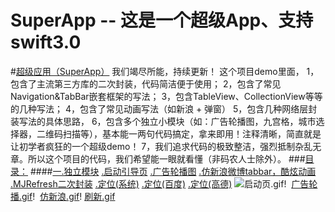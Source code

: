 # SuperApp -- 这是一个超级App、支持swift3.0
#[超级应用（SuperApp）](https://github.com/Friends-Home/SuperApp) 我们竭尽所能，持续更新！
这个项目demo里面，
1，包含了主流第三方库的二次封装，代码简洁便于使用；
2，包含了常见Navigation&TabBar嵌套框架的写法；
3，包含TableView、CollectionView等等的几种写法；
4，包含了常见动画写法（如新浪 + 弹窗）
5，包含几种网络层封装写法的具体思路，
6，包含多个独立小模块（如：广告轮播图，九宫格，城市选择器，二维码扫描等），基本能一两句代码搞定，拿来即用！注释清晰，简直就是让初学者疯狂的一个超级demo！
7，我们追求代码的极致整洁，强烈抵制杂乱无章。所以这个项目的代码，我们希望能一眼就看懂（非码农人士除外）。
###[目录：](https://github.com/Friends-Home/SuperApp/blob/master/SuperApp/Class/SP_MainVC/SP_Datas.swift)
####[一.独立模块](https://github.com/Friends-Home/SuperApp/tree/master/SuperApp/Tool)
[.启动引导页](https://github.com/Friends-Home/SuperApp/blob/master/SuperApp/Tool/SP_GuideVC/SP_GuideVC.swift)
[.广告轮播图](https://github.com/Friends-Home/SuperApp/blob/master/SuperApp/Tool/SP_AdsView/SP_AdsView.swift)
[.仿新浪微博tabbar，酷炫动画](https://github.com/Friends-Home/SuperApp/blob/master/SuperApp/Tool/SP_GridView/SP_TabMenuView.swift)
[.MJRefresh二次封装](https://github.com/Friends-Home/SuperApp/blob/master/SuperApp/Tool/SP_MJRefresh/SP_MJRefresh.swift)
[.定位(系统)](https://github.com/Friends-Home/SuperApp/blob/master/SuperApp/Tool/SP_LocationManager/SP_LocationManager.swift)
[.定位(百度)]()
[.定位(高德)]()
![启动页.gif](http://upload-images.jianshu.io/upload_images/2204247-cac7bcd4cebb464d.gif?imageMogr2/auto-orient/strip)!  [广告轮播.gif](http://upload-images.jianshu.io/upload_images/2204247-b5c02a638d6ed9a1.gif?imageMogr2/auto-orient/strip)!  [仿新浪.gif](http://upload-images.jianshu.io/upload_images/2204247-8dabd01fbf9a36ac.gif?imageMogr2/auto-orient/strip)!  [刷新.gif](http://upload-images.jianshu.io/upload_images/2204247-5c73d3712ca37dab.gif?imageMogr2/auto-orient/strip)
